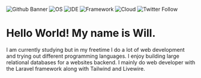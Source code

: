 ![Github Banner](https://user-images.githubusercontent.com/78596837/139578537-809322c9-dc27-41e6-a020-d0495e220c77.png)
![OS](https://img.shields.io/badge/OS-Ubuntu-black?style=for-the-badge&logo=ubuntu) ![IDE](https://img.shields.io/badge/IDE-Php%20Storm-black?style=for-the-badge&logo=phpstorm) ![Framework](https://img.shields.io/badge/Framework-Laravel-black?style=for-the-badge&logo=laravel) ![Cloud](https://img.shields.io/badge/Cloud-AWS-black?style=for-the-badge&logo=amazonaws) ![Twitter Follow](https://img.shields.io/twitter/follow/willdotchill?color=black&label=twitter%20followers&style=for-the-badge&logo=twitter) 


# Hello World! My name is Will.

I am currently studying but in my freetime I do a lot of web development and trying out different programming languages. I enjoy building large relational databases for a websites backend. I mainly do web developer with the Laravel framework along with Tailwind and Livewire.

